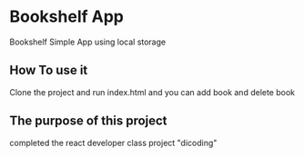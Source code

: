 # Bookshelf App

Bookshelf Simple App using local storage 

## How To use it

Clone the project and run index.html and you can add book and delete book

## The purpose of this project
completed the react developer class project "dicoding"
